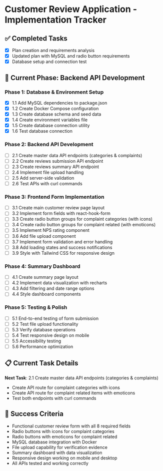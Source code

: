 # Customer Review Application - Implementation Tracker

## ✅ Completed Tasks
- [x] Plan creation and requirements analysis
- [x] Updated plan with MySQL and radio button requirements
- [x] Database setup and connection test

## 🔄 Current Phase: Backend API Development

### Phase 1: Database & Environment Setup
- [x] 1.1 Add MySQL dependencies to package.json
- [x] 1.2 Create Docker Compose configuration
- [x] 1.3 Create database schema and seed data
- [x] 1.4 Create environment variables file
- [x] 1.5 Create database connection utility
- [x] 1.6 Test database connection

### Phase 2: Backend API Development
- [ ] 2.1 Create master data API endpoints (categories & complaints)
- [ ] 2.2 Create reviews submission API endpoint
- [ ] 2.3 Create reviews summary API endpoint
- [ ] 2.4 Implement file upload handling
- [ ] 2.5 Add server-side validation
- [ ] 2.6 Test APIs with curl commands

### Phase 3: Frontend Form Implementation
- [ ] 3.1 Create main customer review page layout
- [ ] 3.2 Implement form fields with react-hook-form
- [ ] 3.3 Create radio button groups for complaint categories (with icons)
- [ ] 3.4 Create radio button groups for complaint related (with emoticons)
- [ ] 3.5 Implement NPS rating component
- [ ] 3.6 Add file upload component
- [ ] 3.7 Implement form validation and error handling
- [ ] 3.8 Add loading states and success notifications
- [ ] 3.9 Style with Tailwind CSS for responsive design

### Phase 4: Summary Dashboard
- [ ] 4.1 Create summary page layout
- [ ] 4.2 Implement data visualization with recharts
- [ ] 4.3 Add filtering and date range options
- [ ] 4.4 Style dashboard components

### Phase 5: Testing & Polish
- [ ] 5.1 End-to-end testing of form submission
- [ ] 5.2 Test file upload functionality
- [ ] 5.3 Verify database operations
- [ ] 5.4 Test responsive design on mobile
- [ ] 5.5 Accessibility testing
- [ ] 5.6 Performance optimization

## 📋 Current Task Details

**Next Task**: 2.1 Create master data API endpoints (categories & complaints)
- Create API route for complaint categories with icons
- Create API route for complaint related items with emoticons
- Test both endpoints with curl commands

## 🎯 Success Criteria
- Functional customer review form with all 8 required fields
- Radio buttons with icons for complaint categories
- Radio buttons with emoticons for complaint related
- MySQL database integration with Docker
- File upload capability for verification evidence
- Summary dashboard with data visualization
- Responsive design working on mobile and desktop
- All APIs tested and working correctly
